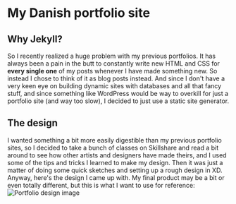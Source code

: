 # My Danish portfolio site

## Why Jekyll?
So I recently realized a huge problem with my previous portfolios.
It has always been a pain in the butt to constantly write new HTML and CSS for **every single one** of my posts whenever I have made something new.
So instead I chose to think of it as blog posts instead. And since I don't have a very keen eye on building dynamic sites with databases and all that fancy stuff, and since something like WordPress would be way to overkill for just a portfolio site (and way too slow), I decided to just use a static site generator.

## The design
I wanted something a bit more easily digestible than my previous portfolio sites, so I decided to take a bunch of classes on Skillshare and read a bit around to see how other artists and designers have made theirs, and I used some of the tips and tricks I learned to make my design.
Then it was just a matter of doing some quick sketches and setting up a rough design in XD.  
Anyway, here's the design I came up with. My final product may be a bit or even totally different, but this is what I want to use for reference:
![Portfolio design image](https://github.com/jannickvossh/portfolioda/tree/master/assets/img/portfolio-design.png)
